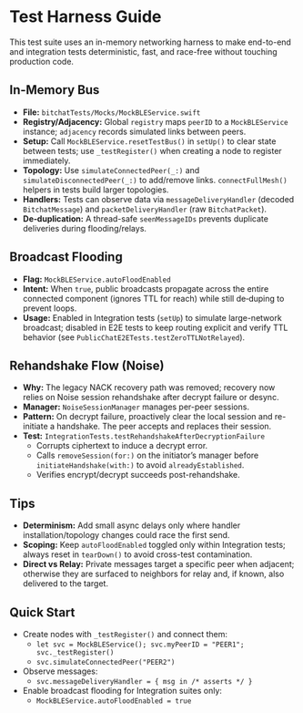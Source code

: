 # Test Harness Guide

This test suite uses an in-memory networking harness to make end-to-end and integration tests deterministic, fast, and race-free without touching production code.

## In-Memory Bus

- **File:** `bitchatTests/Mocks/MockBLEService.swift`
- **Registry/Adjacency:** Global `registry` maps `peerID` to a `MockBLEService` instance; `adjacency` records simulated links between peers.
- **Setup:** Call `MockBLEService.resetTestBus()` in `setUp()` to clear state between tests; use `_testRegister()` when creating a node to register immediately.
- **Topology:** Use `simulateConnectedPeer(_:)` and `simulateDisconnectedPeer(_:)` to add/remove links. `connectFullMesh()` helpers in tests build larger topologies.
- **Handlers:** Tests can observe data via `messageDeliveryHandler` (decoded `BitchatMessage`) and `packetDeliveryHandler` (raw `BitchatPacket`).
- **De‑duplication:** A thread-safe `seenMessageIDs` prevents duplicate deliveries during flooding/relays.

## Broadcast Flooding

- **Flag:** `MockBLEService.autoFloodEnabled`
- **Intent:** When `true`, public broadcasts propagate across the entire connected component (ignores TTL for reach) while still de‑duping to prevent loops.
- **Usage:** Enabled in Integration tests (`setUp`) to simulate large-network broadcast; disabled in E2E tests to keep routing explicit and verify TTL behavior (see `PublicChatE2ETests.testZeroTTLNotRelayed`).

## Rehandshake Flow (Noise)

- **Why:** The legacy NACK recovery path was removed; recovery now relies on Noise session rehandshake after decrypt failure or desync.
- **Manager:** `NoiseSessionManager` manages per-peer sessions.
- **Pattern:** On decrypt failure, proactively clear the local session and re-initiate a handshake. The peer accepts and replaces their session.
- **Test:** `IntegrationTests.testRehandshakeAfterDecryptionFailure`
  - Corrupts ciphertext to induce a decrypt error.
  - Calls `removeSession(for:)` on the initiator’s manager before `initiateHandshake(with:)` to avoid `alreadyEstablished`.
  - Verifies encrypt/decrypt succeeds post-rehandshake.

## Tips

- **Determinism:** Add small async delays only where handler installation/topology changes could race the first send.
- **Scoping:** Keep `autoFloodEnabled` toggled only within Integration tests; always reset in `tearDown()` to avoid cross-test contamination.
- **Direct vs Relay:** Private messages target a specific peer when adjacent; otherwise they are surfaced to neighbors for relay and, if known, also delivered to the target.

## Quick Start

- Create nodes with `_testRegister()` and connect them:
  - `let svc = MockBLEService(); svc.myPeerID = "PEER1"; svc._testRegister()`
  - `svc.simulateConnectedPeer("PEER2")`
- Observe messages:
  - `svc.messageDeliveryHandler = { msg in /* asserts */ }`
- Enable broadcast flooding for Integration suites only:
  - `MockBLEService.autoFloodEnabled = true`

